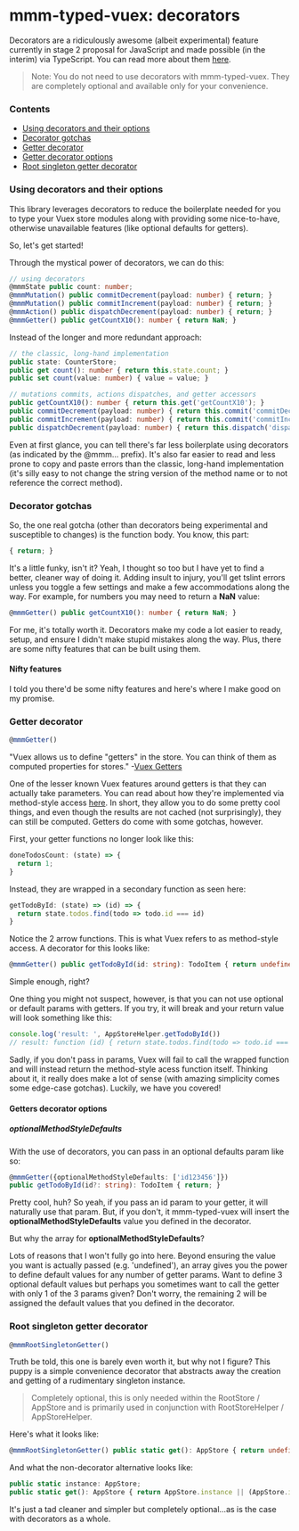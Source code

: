 # mmm-typed-vuex:  decorators

Decorators are a ridiculously awesome (albeit experimental) feature currently in stage 2 proposal 
for JavaScript and made possible (in the interim) via TypeScript. You can read more about them [here](http://www.typescriptlang.org/docs/handbook/decorators.html).

> Note: You do not need to use decorators with mmm-typed-vuex. They are completely optional and available only for your convenience.

### Contents

* [Using decorators and their options](#using)
* [Decorator gotchas](#gotchas)
* [Getter decorator](#getter)
* [Getter decorator options](#getter-options)
* [Root singleton getter decorator](#singleton)

### Using decorators and their options <a name="using"></a>

This library leverages decorators to reduce the boilerplate needed for you to type your Vuex store modules
along with providing some nice-to-have, otherwise unavailable features (like optional defaults for getters).

So, let's get started!

Through the mystical power of decorators, we can do this:

```typescript
// using decorators
@mmmState public count: number;
@mmmMutation() public commitDecrement(payload: number) { return; }
@mmmMutation() public commitIncrement(payload: number) { return; }
@mmmAction() public dispatchDecrement(payload: number) { return; }
@mmmGetter() public getCountX10(): number { return NaN; }
```

Instead of the longer and more redundant approach:

```typescript
// the classic, long-hand implementation
public state: CounterStore;
public get count(): number { return this.state.count; }
public set count(value: number) { value = value; }

// mutations commits, actions dispatches, and getter accessors
public getCountX10(): number { return this.get('getCountX10'); }
public commitDecrement(payload: number) { return this.commit('commitDecrement', payload); }
public commitIncrement(payload: number) { return this.commit('commitIncrement', payload); }
public dispatchDecrement(payload: number) { return this.dispatch('dispatchDecrement', payload); }
``` 

Even at first glance, you can tell there's far less boilerplate using decorators 
(as indicated by the @mmm... prefix). It's also far easier to read and less prone to copy and paste errors
than the classic, long-hand implementation (it's silly easy to not change the string version of the method 
name or to not reference the correct method).

### Decorator gotchas <a name="gotchas"></a>

So, the one real gotcha (other than decorators being experimental and susceptible to changes) is the
function body. You know, this part:

```typescript
{ return; }
```

It's a little funky, isn't it? Yeah, I thought so too but I have yet to find a better, 
cleaner way of doing it. Adding insult to injury, you'll get tslint errors unless you toggle a few
settings and make a few accommodations along the way. For example, for numbers you may need to return a __NaN__ value:

```typescript
@mmmGetter() public getCountX10(): number { return NaN; }
```

For me, it's totally worth it. Decorators make my code a lot easier to ready, setup, and ensure 
I didn't make stupid mistakes along the way. Plus, there are some nifty features that can be built using them.

#### Nifty features

I told you there'd be some nifty features and here's where I make good on my promise.

### Getter decorator <a name="getter"></a>

```typescript
@mmmGetter()
```

"Vuex allows us to define "getters" in the store. You can think of them as computed properties for stores." 
-[Vuex Getters](https://vuex.vuejs.org/guide/getters.html)

One of the lesser known Vuex features around getters is that they can actually take parameters. 
You can read about how they're implemented via method-style access [here](https://vuex.vuejs.org/guide/getters.html#method-style-access). In short,
they allow you to do some pretty cool things, and even though the results are not cached (not surprisingly), they can
still be computed. Getters do come with some gotchas, however.

First, your getter functions no longer look like this:

```typescript
doneTodosCount: (state) => {
  return 1;
}
```

Instead, they are wrapped in a secondary function as seen here:

```typescript
getTodoById: (state) => (id) => {
  return state.todos.find(todo => todo.id === id)
}
```

Notice the 2 arrow functions. This is what Vuex refers to as method-style access. A decorator for this looks like:

```typescript
@mmmGetter() public getTodoById(id: string): TodoItem { return undefined as any; }
```

Simple enough, right? 

One thing you might not suspect, however, is that you can not use optional or default params with getters.
If you try, it will break and your return value will look something like this:

```typescript
console.log('result: ', AppStoreHelper.getTodoById())
// result: function (id) { return state.todos.find(todo => todo.id === id); }
```

Sadly, if you don't pass in params, Vuex will fail to call the wrapped function and will
instead return the method-style acess function itself. Thinking about it, it really does make a lot of sense (with amazing simplicity comes some edge-case gotchas).
Luckily, we have you covered! 

#### Getters decorator options <a name="getter-options"></a>

##### optionalMethodStyleDefaults

With the use of decorators, you can pass in an optional defaults param like so:

```typescript
@mmmGetter({optionalMethodStyleDefaults: ['id123456']})
public getTodoById(id?: string): TodoItem { return; }
```

Pretty cool, huh? So yeah, if you pass an id param to your getter, it will naturally use that param. But, if you don't,
it mmm-typed-vuex will insert the __optionalMethodStyleDefaults__ value you defined in the decorator.

But why the array for __optionalMethodStyleDefaults__?

Lots of reasons that I won't fully go into here. Beyond ensuring the value you want is actually passed 
(e.g. 'undefined'), an array gives you the power to define default values for any number of getter params.
Want to define 3 optional default values but perhaps you sometimes want to call the getter with only
1 of the 3 params given? Don't worry, the remaining 2 will be assigned the default values that you defined in the decorator.

### Root singleton getter decorator <a name="singleton"></a>

```typescript
@mmmRootSingletonGetter()
```

Truth be told, this one is barely even worth it, but why not I figure? This puppy is a simple
convenience decorator that abstracts away the creation and getting of a rudimentary singleton instance.

> Completely optional, this is only needed within the RootStore / AppStore and is primarily used in
conjunction with RootStoreHelper / AppStoreHelper.

Here's what it looks like:

```typescript
@mmmRootSingletonGetter() public static get(): AppStore { return undefined as any; }
```

And what the non-decorator alternative looks like:

```typescript
public static instance: AppStore;
public static get(): AppStore { return AppStore.instance || (AppStore.instance = new AppStore()); }
```

It's just a tad cleaner and simpler but completely optional...as is the case with decorators as a whole.
